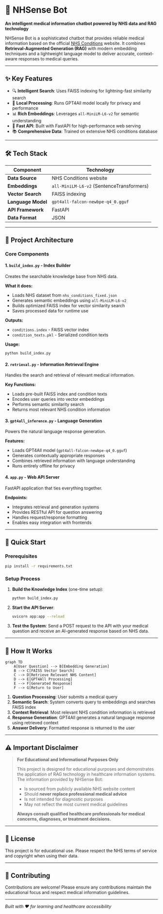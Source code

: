 # 🏥 NHSense Bot

**An intelligent medical information chatbot powered by NHS data and RAG technology**

NHSense Bot is a sophisticated chatbot that provides reliable medical information based on the official [NHS Conditions](https://www.nhs.uk/conditions/) website. It combines **Retrieval-Augmented Generation (RAG)** with modern embedding techniques and a lightweight language model to deliver accurate, context-aware responses to medical queries.

---

## ✨ Key Features

- 🔍 **Intelligent Search**: Uses FAISS indexing for lightning-fast similarity search
- 🧠 **Local Processing**: Runs GPT4All model locally for privacy and performance
- 📊 **Rich Embeddings**: Leverages `all-MiniLM-L6-v2` for semantic understanding
- 🚀 **Fast API**: Built with FastAPI for high-performance web serving
- 📚 **Comprehensive Data**: Trained on extensive NHS conditions database

---

## 🛠️ Tech Stack

| Component | Technology |
|-----------|------------|
| **Data Source** | NHS Conditions website |
| **Embeddings** | `all-MiniLM-L6-v2` (SentenceTransformers) |
| **Vector Search** | FAISS indexing |
| **Language Model** | `gpt4all-falcon-newbpe-q4_0.gguf` |
| **API Framework** | FastAPI |
| **Data Format** | JSON |

---

## 📂 Project Architecture

### Core Components

#### 1. **`build_index.py`** - Index Builder
Creates the searchable knowledge base from NHS data.

**What it does:**
- Loads NHS dataset from `nhs_conditions_fixed.json`
- Generates semantic embeddings using `all-MiniLM-L6-v2`
- Builds optimized FAISS index for vector similarity search
- Saves processed data for runtime use

**Outputs:**
- `conditions.index` - FAISS vector index
- `condition_texts.pkl` - Serialized condition texts

**Usage:**
```bash
python build_index.py
```

#### 2. **`retrieval.py`** - Information Retrieval Engine
Handles the search and retrieval of relevant medical information.

**Key Functions:**
- Loads pre-built FAISS index and condition texts
- Encodes user queries into vector embeddings
- Performs semantic similarity search
- Returns most relevant NHS condition information

#### 3. **`gpt4all_inference.py`** - Language Generation
Powers the natural language response generation.

**Features:**
- Loads GPT4All model (`gpt4all-falcon-newbpe-q4_0.gguf`)
- Generates contextually appropriate responses
- Combines retrieved information with language understanding
- Runs entirely offline for privacy

#### 4. **`app.py`** - Web API Server
FastAPI application that ties everything together.

**Endpoints:**
- Integrates retrieval and generation systems
- Provides RESTful API for question answering
- Handles request/response formatting
- Enables easy integration with frontends

---

## 🚀 Quick Start

### Prerequisites
```bash
pip install -r requirements.txt
```

### Setup Process

1. **Build the Knowledge Index** (one-time setup):
   ```bash
   python build_index.py
   ```
   
2. **Start the API Server**:
   ```bash
   uvicorn app:app --reload
   ```

3. **Test the System**:
   Send a POST request to the API with your medical question and receive an AI-generated response based on NHS data.

---

## 🔄 How It Works

```mermaid
graph TD
    A[User Question] --> B[Embedding Generation]
    B --> C[FAISS Vector Search]
    C --> D[Retrieve Relevant NHS Content]
    D --> E[GPT4All Processing]
    E --> F[Generated Response]
    F --> G[Return to User]
```

1. **Question Processing**: User submits a medical query
2. **Semantic Search**: System converts query to embeddings and searches FAISS index
3. **Context Retrieval**: Most relevant NHS condition information is retrieved
4. **Response Generation**: GPT4All generates a natural language response using retrieved context
5. **Answer Delivery**: Formatted response is returned to the user

---


## ⚠️ Important Disclaimer

> **For Educational and Informational Purposes Only**
> 
> This project is designed for educational purposes and demonstrates the application of RAG technology in healthcare information systems. The information provided by NHSense Bot:
> 
> - Is sourced from publicly available NHS website content
> - Should **never replace professional medical advice**
> - Is not intended for diagnostic purposes
> - May not reflect the most current medical guidelines
> 
> **Always consult qualified healthcare professionals for medical concerns, diagnoses, or treatment decisions.**

---

## 📄 License

This project is for educational use. Please respect the NHS terms of service and copyright when using their data.

---

## 🤝 Contributing

Contributions are welcome! Please ensure any contributions maintain the educational focus and respect medical information guidelines.

---

*Built with ❤️ for learning and healthcare accessibility*
